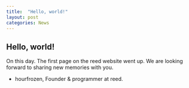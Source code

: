 ```yaml
---
title:  "Hello, world!"
layout: post
categories: News
---
```


## Hello, world!
On this day. The first page on the reed website went up.
We are looking forward to sharing new memories with you.
- hourfrozen, Founder & programmer at reed.
